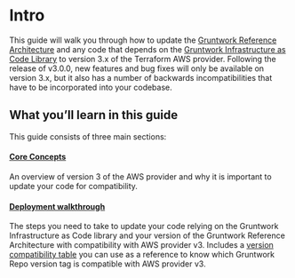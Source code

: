# Intro

This guide will walk you through how to update the [Gruntwork Reference
Architecture](https://gruntwork.io/reference-architecture/) and any code that depends on the
[Gruntwork Infrastructure as Code Library](https://gruntwork.io/infrastructure-as-code-library/) to version 3.x of the
Terraform AWS provider. Following the release of v3.0.0, new features and bug fixes will only be available on version
3.x, but it also has a number of backwards incompatibilities that have to be incorporated into your codebase.

## What you’ll learn in this guide

This guide consists of three main sections:

<div className="dlist">

#### [Core Concepts](1-core-concepts.md)

An overview of version 3 of the AWS provider and why it is important to update
your code for compatibility.

#### [Deployment walkthrough](2-deployment-walkthrough.md)

The steps you need to take to update your code relying on the Gruntwork
Infrastructure as Code library and your version of the Gruntwork Reference
Architecture with compatibility with AWS provider v3. Includes a [version
compatibility table](2-deployment-walkthrough.md#compatibility-table) you can use as a reference to know
which Gruntwork Repo version tag is compatible with AWS provider v3.

</div>


<!-- ##DOCS-SOURCER-START
{"sourcePlugin":"Local File Copier","hash":"fa5d2ac35bd64d2b0b3b146830f3c1fb"}
##DOCS-SOURCER-END -->
